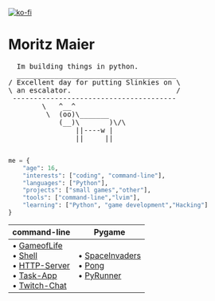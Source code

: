 [![ko-fi](https://ko-fi.com/img/githubbutton_sm.svg)](https://ko-fi.com/W7W61324M0)
<h1 font="Minecraft">Moritz Maier</h1>




<div align="left">
<pre>
  Im building things in python.
  ______________________________________     
/ Excellent day for putting Slinkies on \    
\ an escalator.                         /                                                         
 ---------------------------------------            
        \   ^__^                                               
         \  (oo)\_______
            (__)\       )\/\
                ||----w |
                ||     ||
  
</pre>
</div>


```python
me = {
    "age": 16,
    "interests": ["coding", "command-line"],
    "languages": ["Python"],
    "projects": ["small games","other"],
    "tools": ["command-line","lvim"],
    "learning": ["Python", "game development","Hacking"]
}
```
| **command-line**                                                                                                                                                                                                                                                                                                                                                                                                                                                                                                                                                                                                                                                                                                                                                                                                                                                                                                                                                                                                                                                                                                                                                                                                                                                                                                                                                  | Pygame                                                                                                                                                                                                                                                                                                                                                                                                                                                                                                                                                                                                                                                                                                                                                                                                                                                                                                                                                                                                                                                                                                                                                                                                                                                                                                 |
| --------------------------------------------------------------------------------------------------------------------------------------------------------------------------------------------------------------------------------------------------------------------------------------------------------------------------------------------------------------------------------------------------------------------------------------------------------------------------------------------------------------------------------------------------------------------------------------------------------------------------------------------------------------------------------------------------------------------------------------------------------------------------------------------------------------------------------------------------------------------------------------------------------------------------------------------------------------------------------------------------------------------------------------------------------------------------------------------------------------------------------------------------------------------------------------------------------------------------------------------------------------------------------------------------------------------------------------------------------- | --------------------------------------------------------------------------------------------------------------------------------------------------------------------------------------------------------------------------------------------------------------------------------------------------------------------------------------------------------------------------------------------------------------------------------------------------------------------------------------------------------------------------------------------------------------------------------------------------------------------------------------------------------------------------------------------------------------------------------------------------------------------------------------------------------------------------------------------------------------------------------------------------------------------------------------------------------------------------------------------------------------------------------------------------------------------------------------------------------------------------------------------------------------------------------------------------------------------------------------------------------------------------------------------------------------------------------------------------------------------------------- |
| • [GameofLife](https://github.com/Moritz344/Game-of-Life) <br> • [Shell](https://github.com/Moritz344/Shell) <br> •  [HTTP-Server](https://github.com/Moritz344/HTTP-Server)<br> • [Task-App](https://github.com/Moritz344/Task-App) <br> • [Twitch-Chat](https://github.com/Moritz344/Twitch-Chat.git)| •  [SpaceInvaders](https://github.com/Moritz344/SpaceInvader) <br>•  [Pong](https://github.com/Moritz344/Pong) <br> •      [PyRunner](https://github.com/Moritz344/PyRunner)|


<center>
